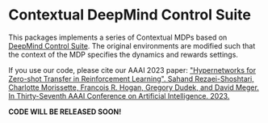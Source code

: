# Contextual DeepMind Control Suite

This packages implements a series of Contextual MDPs based on [DeepMind Control Suite](https://github.com/deepmind/dm_control). The original environments are modified such that the context of the MDP specifies the dynamics and rewards settings.

If you use our code, please cite our AAAI 2023 paper: 
["Hypernetworks for Zero-shot Transfer in Reinforcement Learning". Sahand Rezaei-Shoshtari, Charlotte Morissette, Francois R. Hogan, Gregory Dudek, and David Meger. In Thirty-Seventh AAAI Conference on Artificial Intelligence. 2023.](https://arxiv.org/abs/2211.15457)

**CODE WILL BE RELEASED SOON!**
